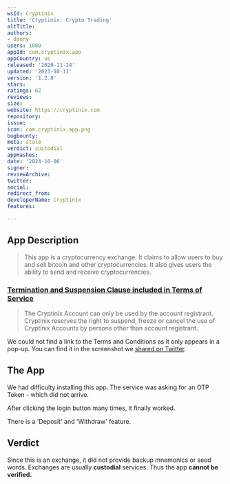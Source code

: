 ```yaml
---
wsId: Cryptinix
title: 'Cryptinix: Crypto Trading'
altTitle: 
authors:
- danny
users: 1000
appId: com.cryptinix.app
appCountry: us
released: '2020-11-24'
updated: '2023-10-11'
version: '1.2.8'
stars: 
ratings: 62
reviews: 
size: 
website: https://cryptinix.com
repository: 
issue: 
icon: com.cryptinix.app.png
bugbounty: 
meta: stale
verdict: custodial
appHashes: 
date: '2024-10-06'
signer: 
reviewArchive: 
twitter: 
social: 
redirect_from: 
developerName: Cryptinix
features: 

---
```


## App Description

> This app is a cryptocurrency exchange. It claims to allow users to buy and sell bitcoin and other cryptocurrencies. It also gives users the ability to send and receive cryptocurrencies.

### [Termination and Suspension Clause included in Terms of Service](https://twitter.com/BitcoinWalletz/status/1456541940837588994)

> The Cryptinix Account can only be used by the account registrant. Cryptinix reserves the right to suspend, freeze or cancel the use of Cryptinix Accounts by persons other than account registrant.

We could not find a link to the Terms and Conditions as it only appears in a pop-up. You can find it in the screenshot we [shared on Twitter](https://twitter.com/BitcoinWalletz/status/1456541940837588994).

## The App

We had difficulty installing this app. The service was asking for an OTP Token - which did not arrive.

After clicking the login button many times, it finally worked.

There is a 'Deposit' and 'Withdraw' feature.

## Verdict

Since this is an exchange, it did not provide backup mnemonics or seed words. Exchanges are usually **custodial** services. Thus the app **cannot be verified.**
